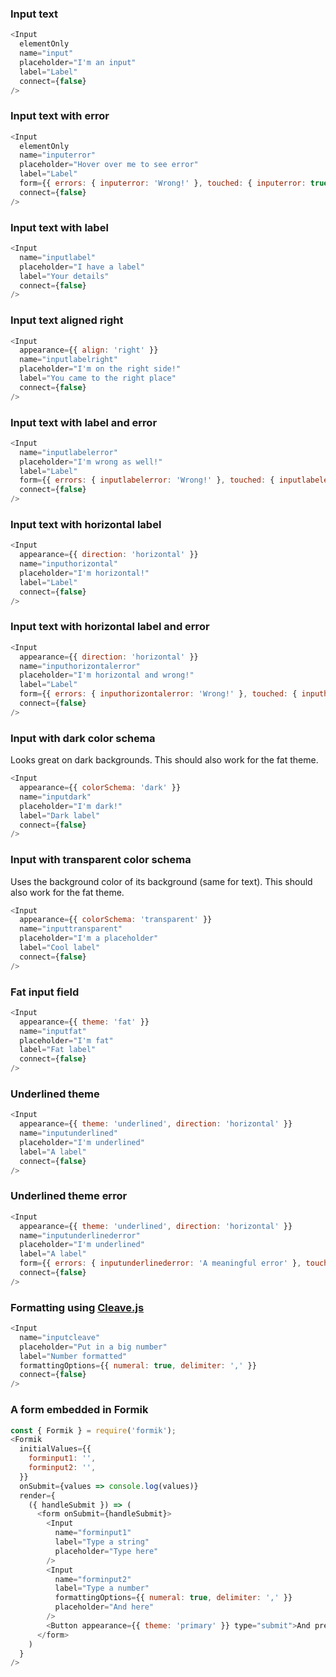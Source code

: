 ### Input text

```js
<Input
  elementOnly
  name="input"
  placeholder="I'm an input"
  label="Label"
  connect={false}
/>
```

### Input text with error

```js
<Input
  elementOnly
  name="inputerror"
  placeholder="Hover over me to see error"
  label="Label"
  form={{ errors: { inputerror: 'Wrong!' }, touched: { inputerror: true }}}
  connect={false}
/>
```

### Input text with label

```js
<Input
  name="inputlabel"
  placeholder="I have a label"
  label="Your details"
  connect={false}
/>
```

### Input text aligned right

```js
<Input
  appearance={{ align: 'right' }}
  name="inputlabelright"
  placeholder="I'm on the right side!"
  label="You came to the right place"
  connect={false}
/>
```

### Input text with label and error

```js
<Input
  name="inputlabelerror"
  placeholder="I'm wrong as well!"
  label="Label"
  form={{ errors: { inputlabelerror: 'Wrong!' }, touched: { inputlabelerror: true }}}
  connect={false}
/>
```

### Input text with horizontal label

```js
<Input
  appearance={{ direction: 'horizontal' }}
  name="inputhorizontal"
  placeholder="I'm horizontal!"
  label="Label"
  connect={false}
/>
```

### Input text with horizontal label and error

```js
<Input
  appearance={{ direction: 'horizontal' }}
  name="inputhorizontalerror"
  placeholder="I'm horizontal and wrong!"
  label="Label"
  form={{ errors: { inputhorizontalerror: 'Wrong!' }, touched: { inputhorizontalerror: true }}}
  connect={false}
/>
```

### Input with dark color schema

Looks great on dark backgrounds. This should also work for the fat theme.

```js
<Input
  appearance={{ colorSchema: 'dark' }}
  name="inputdark"
  placeholder="I'm dark!"
  label="Dark label"
  connect={false}
/>
```

### Input with transparent color schema

Uses the background color of its background (same for text). This should also work for the fat theme.

```js
<Input
  appearance={{ colorSchema: 'transparent' }}
  name="inputtransparent"
  placeholder="I'm a placeholder"
  label="Cool label"
  connect={false}
/>
```

### Fat input field

```js
<Input
  appearance={{ theme: 'fat' }}
  name="inputfat"
  placeholder="I'm fat"
  label="Fat label"
  connect={false}
/>
```

### Underlined theme

```js
<Input
  appearance={{ theme: 'underlined', direction: 'horizontal' }}
  name="inputunderlined"
  placeholder="I'm underlined"
  label="A label"
  connect={false}
/>
```

### Underlined theme error

```js
<Input
  appearance={{ theme: 'underlined', direction: 'horizontal' }}
  name="inputunderlinederror"
  placeholder="I'm underlined"
  label="A label"
  form={{ errors: { inputunderlinederror: 'A meaningful error' }, touched: { inputunderlinederror: true }}}
  connect={false}
/>
```

### Formatting using [Cleave.js](https://nosir.github.io/cleave.js/)

```js
<Input
  name="inputcleave"
  placeholder="Put in a big number"
  label="Number formatted"
  formattingOptions={{ numeral: true, delimiter: ',' }}
  connect={false}
/>
```

### A form embedded in Formik

```js
const { Formik } = require('formik');
<Formik
  initialValues={{
    forminput1: '',
    forminput2: '',
  }}
  onSubmit={values => console.log(values)}
  render={
    ({ handleSubmit }) => (
      <form onSubmit={handleSubmit}>
        <Input
          name="forminput1"
          label="Type a string"
          placeholder="Type here"
        />
        <Input
          name="forminput2"
          label="Type a number"
          formattingOptions={{ numeral: true, delimiter: ',' }}
          placeholder="And here"
        />
        <Button appearance={{ theme: 'primary' }} type="submit">And press me</Button>
      </form>
    )
  }
/>
```
